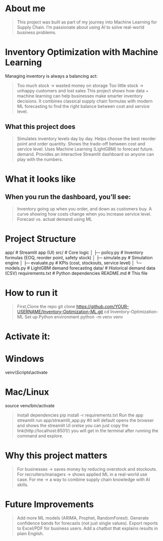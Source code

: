 About me
================
>This project was built as part of my journey into Machine Learning for Supply Chain.
>I’m passionate about using AI to solve real-world business problems.


Inventory Optimization with Machine Learning
========================================================
Managing inventory is always a balancing act:
>Too much stock → wasted money on storage
>Too little stock → unhappy customers and lost sales
This project shows how data + machine learning can help businesses make smarter inventory decisions.
It combines classical supply chain formulas with modern ML forecasting to find the right balance between cost and service level.

 What this project does
----------------------------
> Simulates inventory levels day by day.
> Helps choose the best reorder point and order quantity.
> Shows the trade-off between cost and service level.
> Uses Machine Learning (LightGBM) to forecast future. demand.
>Provides an interactive Streamlit dashboard so anyone can play with the numbers.

What it looks like
==================
When you run the dashboard, you’ll see:
-----------------------------------------------
>Inventory going up when you order, and down as customers buy.
>A curve showing how costs change when you increase service level.
>Forecast vs. actual demand using ML

Project Structure
===================
app/                # Streamlit app (UI)
src/                # Core logic
│  ├─ policy.py     # Inventory formulas (EOQ, reorder point, safety stock)
│  ├─ simulate.py   # Simulation engine
│  ├─ evaluate.py   # KPIs (cost, stockouts, service level)
│  └─ models.py     # LightGBM demand forecasting
data/               # Historical demand data (CSV)
requirements.txt    # Python dependencies
README.md           # This file 

How to run it
=============
>First,Clone the repo
git clone https://github.com/YOUR-USERNAME/Inventory-Optimization-ML.git
cd Inventory-Optimization-ML
>Set up Python environment
python -m venv venv
# Activate it:
# Windows
venv\Scripts\activate
# Mac/Linux
source venv/bin/activate
>Install dependencies
pip install -r requirements.txt
>Run the app
streamlit run app/streamlit_app.py
#it will default opens the browser and shows the streamlit UI orelse you can just copy the link(http://localhost:8501/) you will get in the terminal after running the command and explore.

Why this project matters
========================
>For businesses → saves money by reducing overstock and stockouts.
>For recruiters/managers → shows applied ML in a real-world use case.
>For me → a way to combine supply chain knowledge with AI skills.

Future Improvements
====================
>Add more ML models (ARIMA, Prophet, RandomForest).
>Generate confidence bands for forecasts (not just single values).
>Export reports to Excel/PDF for business users.
>Add a chatbot that explains results in plain English.

